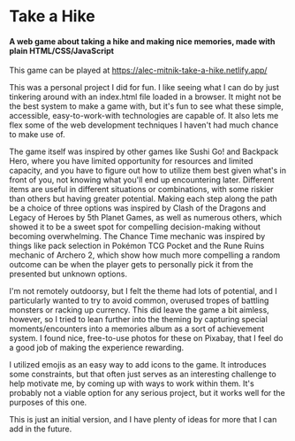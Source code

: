 # Take a Hike
#### A web game about taking a hike and making nice memories, made with plain HTML/CSS/JavaScript

This game can be played at https://alec-mitnik-take-a-hike.netlify.app/

This was a personal project I did for fun.  I like seeing what I can do by just tinkering around with an index.html file loaded in a browser.  It might not be the best system to make a game with, but it's fun to see what these simple, accessible, easy-to-work-with technologies are capable of.  It also lets me flex some of the web development techniques I haven't had much chance to make use of.

The game itself was inspired by other games like Sushi Go! and Backpack Hero, where you have limited opportunity for resources and limited capacity, and you have to figure out how to utilize them best given what's in front of you, not knowing what you'll end up encountering later.  Different items are useful in different situations or combinations, with some riskier than others but having greater potential.  Making each step along the path be a choice of three options was inspired by Clash of the Dragons and Legacy of Heroes by 5th Planet Games, as well as numerous others, which showed it to be a sweet spot for compelling decision-making without becoming overwhelming.  The Chance Time mechanic was inspired by things like pack selection in Pokémon TCG Pocket and the Rune Ruins mechanic of Archero 2, which show how much more compelling a random outcome can be when the player gets to personally pick it from the presented but unknown options.

I'm not remotely outdoorsy, but I felt the theme had lots of potential, and I particularly wanted to try to avoid common, overused tropes of battling monsters or racking up currency.  This did leave the game a bit aimless, however, so I tried to lean further into the theming by capturing special moments/encounters into a memories album as a sort of achievement system.  I found nice, free-to-use photos for these on Pixabay, that I feel do a good job of making the experience rewarding.

I utilized emojis as an easy way to add icons to the game.  It introduces some constraints, but that often just serves as an interesting challenge to help motivate me, by coming up with ways to work within them.  It's probably not a viable option for any serious project, but it works well for the purposes of this one.

This is just an initial version, and I have plenty of ideas for more that I can add in the future.
